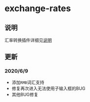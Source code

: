 # exchange-rates

## 说明

汇率转换插件详细见[说明](./public/README.md)

## 更新

### 2020/6/9

- 添加`RMB`词汇支持
- 修复再次进入无法使用子输入框的BUG
- 其他BUG修复